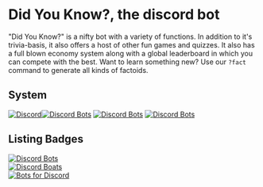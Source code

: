 # Did You Know?, the discord bot  

"Did You Know?" is a nifty bot with a variety of functions. In addition to it's trivia-basis, it also offers a host of other fun games and quizzes. It also has a full blown economy system along with a global leaderboard in which you can compete with the best. Want to learn something new? Use our `?fact` command to generate all kinds of factoids.  

## System  
[![Discord](https://img.shields.io/discord/705481089338310757?label=discord)](https://discord.gg/MhybDUq)[![Discord Bots](https://discordbots.org/api/widget/status/705481089338310757.svg)](https://discordbots.org/bot/705481089338310757)  [![Discord Bots](https://discordbots.org/api/widget/servers/705481089338310757.svg)](https://discordbots.org/bot/705481089338310757)  [![Discord Bots](https://discordbots.org/api/widget/lib/705481089338310757.svg)](https://discordbots.org/bot/705481089338310757)

## Listing Badges  
[![Discord Bots](https://top.gg/api/widget/701510083133309039.svg)](https://top.gg/bot/701510083133309039)  
[![Discord Boats](https://discord.boats/api/widget/701510083133309039)](https://discord.boats/bot/701510083133309039)  
[![Bots for Discord](https://botsfordiscord.com/api/bot/701510083133309039/widget)](https://botsfordiscord.com/bots/701510083133309039)  
